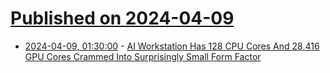 # [Published on 2024-04-09](index.md)

* [2024-04-09, 01:30:00](https://soylentnews.org/article.pl?sid=24/04/07/1639225&from=rss) - [AI Workstation Has 128 CPU Cores And 28,416 GPU Cores Crammed Into Surprisingly Small Form Factor ](https://soylentnews.org/article.pl?sid=24/04/07/1639225&from=rss)
